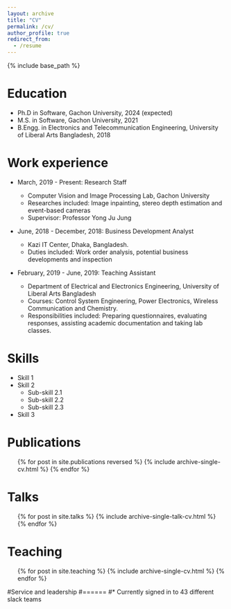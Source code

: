 ```yaml
---
layout: archive
title: "CV"
permalink: /cv/
author_profile: true
redirect_from:
  - /resume
---
```


{% include base_path %}

Education
======
* Ph.D in Software, Gachon University, 2024 (expected)
* M.S. in Software, Gachon University, 2021
* B.Engg. in Electronics and Telecommunication Engineering, University of Liberal Arts Bangladesh, 2018

Work experience
======
* March, 2019 - Present: Research Staff
  * Computer Vision and Image Processing Lab, Gachon University
  * Researches included: Image inpainting, stereo depth estimation and event-based cameras
  * Supervisor: Professor Yong Ju Jung

* June, 2018 - December, 2018: Business Development Analyst
  * Kazi IT Center, Dhaka, Bangladesh.
  * Duties included: Work order analysis, potential business developments and inspection

* February, 2019 - June, 2019: Teaching Assistant
  * Department of Electrical and Electronics Engineering, University of Liberal Arts Bangladesh
  * Courses: Control System Engineering, Power Electronics, Wireless Communication and Chemistry.
  * Responsibilities included: Preparing questionnaires, evaluating responses, assisting academic documentation and taking lab classes.

Skills
======
* Skill 1
* Skill 2
  * Sub-skill 2.1
  * Sub-skill 2.2
  * Sub-skill 2.3
* Skill 3

Publications
======
  <ul>{% for post in site.publications  reversed %}
    {% include archive-single-cv.html %}
  {% endfor %}</ul>

Talks
======
  <ul>{% for post in site.talks %}
    {% include archive-single-talk-cv.html %}
  {% endfor %}</ul>

Teaching
======
  <ul>{% for post in site.teaching %}
    {% include archive-single-cv.html %}
  {% endfor %}</ul>

#Service and leadership
#======
#* Currently signed in to 43 different slack teams
